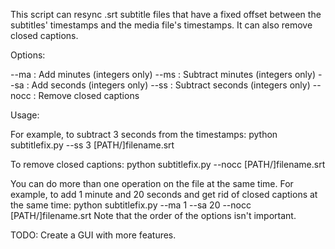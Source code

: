 
This  script can resync .srt subtitle files that have a fixed offset between the subtitles' timestamps and the media file's timestamps. It can also remove 
closed captions.

Options:

--ma : Add minutes (integers only)
--ms : Subtract minutes (integers only)
--sa : Add seconds (integers only)
--ss : Subtract seconds (integers only)
--nocc : Remove closed captions

Usage:

For example, to subtract 3 seconds from the timestamps:
python subtitlefix.py --ss 3 [PATH/]filename.srt

To remove closed captions:
python subtitlefix.py --nocc [PATH/]filename.srt

You can do more than one operation on the file at the same time. For example, to add 1  minute and 20 seconds and get rid of closed captions at the same time:
python subtitlefix.py --ma 1 --sa 20 --nocc [PATH/]filename.srt 
Note that the order of the options isn't important.

TODO:
Create a GUI with more features.
